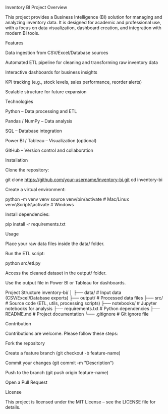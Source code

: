 Inventory BI Project
Overview

This project provides a Business Intelligence (BI) solution for managing and analyzing inventory data.
It is designed for academic and professional use, with a focus on data visualization, dashboard creation, and integration with modern BI tools.

Features

Data ingestion from CSV/Excel/Database sources

Automated ETL pipeline for cleaning and transforming raw inventory data

Interactive dashboards for business insights

KPI tracking (e.g., stock levels, sales performance, reorder alerts)

Scalable structure for future expansion

Technologies

Python – Data processing and ETL

Pandas / NumPy – Data analysis

SQL – Database integration

Power BI / Tableau – Visualization (optional)

GitHub – Version control and collaboration

Installation

Clone the repository:

git clone https://github.com/your-username/inventory-bi.git
cd inventory-bi


Create a virtual environment:

python -m venv venv
source venv/bin/activate   # Mac/Linux
venv\Scripts\activate      # Windows


Install dependencies:

pip install -r requirements.txt

Usage

Place your raw data files inside the data/ folder.

Run the ETL script:

python src/etl.py


Access the cleaned dataset in the output/ folder.

Use the output file in Power BI or Tableau for dashboards.

Project Structure
inventory-bi/
│
├── data/               # Input data (CSV/Excel/Database exports)
├── output/             # Processed data files
├── src/                # Source code (ETL, utils, processing scripts)
├── notebooks/          # Jupyter notebooks for analysis
├── requirements.txt    # Python dependencies
├── README.md           # Project documentation
└── .gitignore          # Git ignore file

Contribution

Contributions are welcome.
Please follow these steps:

Fork the repository

Create a feature branch (git checkout -b feature-name)

Commit your changes (git commit -m "Description")

Push to the branch (git push origin feature-name)

Open a Pull Request

License

This project is licensed under the MIT License – see the LICENSE
 file for details.

